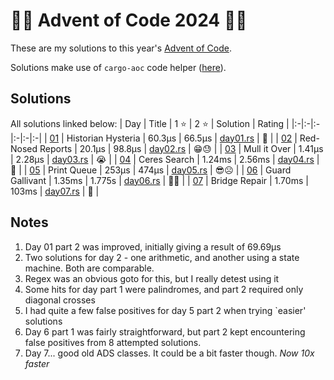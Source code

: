 # :gift::christmas_tree: Advent of Code 2024 :christmas_tree::sparkles:

These are my solutions to this year's [Advent of Code](https://adventofcode.com/2024/).

Solutions make use of `cargo-aoc` code helper ([here](https://github.com/gobanos/cargo-aoc)).

## Solutions

All solutions linked below:
| Day | Title | 1 :star: | 2 :star: | Solution | Rating |
|:-|:-|:-|:-|:-|:-|
| [01](https://adventofcode.com/2024/day/1)  | Historian Hysteria              | 60.3µs | 66.5µs | [day01.rs](./src/day01.rs) | :christmas_tree: |
| [02](https://adventofcode.com/2024/day/2)  | Red-Nosed Reports               | 20.1µs | 98.8µs | [day02.rs](./src/day02.rs) | :grin::sweat:    |
| [03](https://adventofcode.com/2024/day/3)  | Mull it Over                    | 1.41µs | 2.28µs | [day03.rs](./src/day03.rs) | :sob:            |
| [04](https://adventofcode.com/2024/day/4)  | Ceres Search                    | 1.24ms | 2.56ms | [day04.rs](./src/day04.rs) | :woozy_face:     |
| [05](https://adventofcode.com/2024/day/5)  | Print Queue                     | 253µs  | 474µs  | [day05.rs](./src/day05.rs) | :sunglasses::frowning_face: |
| [06](https://adventofcode.com/2024/day/6)  | Guard Gallivant                 | 1.35ms | 1.775s | [day06.rs](./src/day06.rs) | :hugs::cursing_face:        |
| [07](https://adventofcode.com/2024/day/7)  | Bridge Repair                   | 1.70ms | 103ms  | [day07.rs](./src/day07.rs) | :smiling_face_with_three_hearts: |

## Notes
1. Day 01 part 2 was improved, initially giving a result of 69.69µs
2. Two solutions for day 2 - one arithmetic, and another using a state machine. Both are comparable.
3. Regex was an obvious goto for this, but I really detest using it
4. Some hits for day part 1 were palindromes, and part 2 required only diagonal crosses
5. I had quite a few false positives for day 5 part 2 when trying `easier' solutions
6. Day 6 part 1 was fairly straightforward, but part 2 kept encountering false positives from 8 attempted solutions.
7. Day 7... good old ADS classes. It could be a bit faster though. *Now 10x faster*